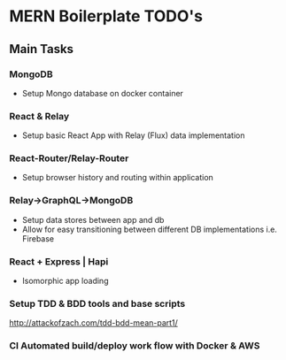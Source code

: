 # MERN Boilerplate TODO's

## Main Tasks

### MongoDB
- Setup Mongo database on docker container

### React & Relay
- Setup basic React App with Relay (Flux) data implementation

### React-Router/Relay-Router
- Setup browser history and routing within application

### Relay->GraphQL->MongoDB
- Setup data stores between app and db
- Allow for easy transitioning between different DB implementations i.e. Firebase

### React + Express | Hapi
- Isomorphic app loading

### Setup TDD & BDD tools and base scripts
http://attackofzach.com/tdd-bdd-mean-part1/

### CI Automated build/deploy work flow with Docker & AWS
